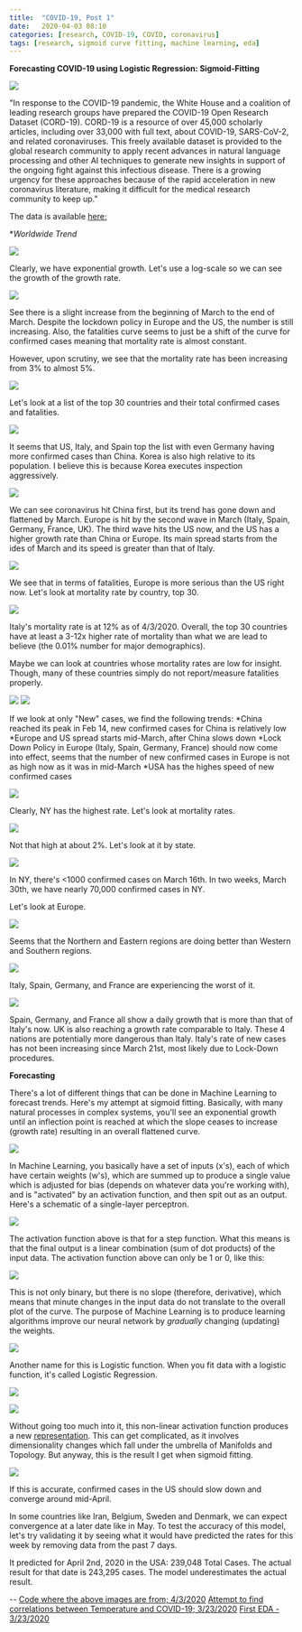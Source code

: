 ```yaml
---
title:  "COVID-19, Post 1"
date:   2020-04-03 08:10
categories: [research, COVID-19, COVID, coronavirus]
tags: [research, sigmoid curve fitting, machine learning, eda]
---
```

**Forecasting COVID-19 using Logistic Regression: Sigmoid-Fitting**

![](https://2s7gjr373w3x22jf92z99mgm5w-wpengine.netdna-ssl.com/wp-content/uploads/2020/02/coronavirus-768x432.jpg)

"In response to the COVID-19 pandemic, the White House and a coalition of leading research groups have prepared the COVID-19 Open Research Dataset (CORD-19). CORD-19 is a resource of over 45,000 scholarly articles, including over 33,000 with full text, about COVID-19, SARS-CoV-2, and related coronaviruses. This freely available dataset is provided to the global research community to apply recent advances in natural language processing and other AI techniques to generate new insights in support of the ongoing fight against this infectious disease. There is a growing urgency for these approaches because of the rapid acceleration in new coronavirus literature, making it difficult for the medical research community to keep up."

The data is available [here:](https://pages.semanticscholar.org/coronavirus-research)

**Worldwide Trend*

![](https://prettypositron.github.io/minimal/images/ww.png)

Clearly, we have exponential growth. Let's use a log-scale so we can see the growth of the growth rate. 

![](https://prettypositron.github.io/minimal/images/wwlog.png)

See there is a slight increase from the beginning of March to the end of March. Despite the lockdown policy in Europe and the US, the number is still increasing. Also, the fatalities curve seems to just be a shift of the curve for confirmed cases meaning that mortality rate is almost constant. 

However, upon scrutiny, we see that the mortality rate has been increasing from 3% to almost 5%.

![](https://prettypositron.github.io/minimal/images/wwmort.png)

Let's look at a list of the top 30 countries and their total confirmed cases and fatalities.

![](https://prettypositron.github.io/minimal/images/totalww.png)

It seems that US, Italy, and Spain top the list with even Germany having more confirmed cases than China. Korea is also high relative to its population. I believe this is because Korea executes inspection aggressively.

![](https://prettypositron.github.io/minimal/images/top30.png)

We can see coronavirus hit China first, but its trend has gone down and flattened by March. Europe is hit by the second wave in March (Italy, Spain, Germany, France, UK). The third wave hits the US now, and the US has a higher growth rate than China or Europe. Its main spread starts from the ides of March and its speed is greater than that of Italy.

![](https://prettypositron.github.io/minimal/images/top30fatalities.png)

We see that in terms of fatalities, Europe is more serious than the US right now. Let's look at mortality rate by country, top 30.

![](https://prettypositron.github.io/minimal/images/mortrate.png)

Italy's mortality rate is at 12% as of 4/3/2020. Overall, the top 30 countries have at least a 3-12x higher rate of mortality than what we are lead to believe (the 0.01% number for major demographics).

Maybe we can look at countries whose mortality rates are low for insight. Though, many of these countries simply do not report/measure fatalities properly.

![](https://prettypositron.github.io/minimal/images/fatalitiesmap.png)
![](https://prettypositron.github.io/minimal/images/mortalitymap.png)

If we look at only "New" cases, we find the following trends:
*China reached its peak in Feb 14, new confirmed cases for China is relatively low
*Europe and US spread starts mid-March, after China slows down
*Lock Down Policy in Europe (Italy, Spain, Germany, France) should now come into effect, seems that the number of new confirmed cases in Europe is not as high now as it was in mid-March
*USA has the highes speed of new confirmed cases

![](https://prettypositron.github.io/minimal/images/us.png)

Clearly, NY has the highest rate. Let's look at mortality rates.

![](https://prettypositron.github.io/minimal/images/usmort.png)

Not that high at about 2%. Let's look at it by state.

![](https://prettypositron.github.io/minimal/images/bystate.png)

In NY, there's <1000 confirmed cases on March 16th. In two weeks, March 30th, we have nearly 70,000 confirmed cases in NY. 

Let's look at Europe.

![](https://prettypositron.github.io/minimal/images/europemap.png)

Seems that the Northern and Eastern regions are doing better than Western and Southern regions.

![](https://prettypositron.github.io/minimal/images/europemconfirmed.png)

Italy, Spain, Germany, and France are experiencing the worst of it.

![](https://prettypositron.github.io/minimal/images/europefatalities.png)

Spain, Germany, and France all show a daily growth that is more than that of Italy's now. UK is also reaching a growth rate comparable to Italy. These 4 nations are potentially more dangerous than Italy. Italy's rate of new cases has not been increasing since March 21st, most likely due to Lock-Down procedures.

**Forecasting**

There's a lot of different things that can be done in Machine Learning to forecast trends. Here's my attempt at sigmoid fitting. Basically, with many natural processes in complex systems, you'll see an exponential growth until an inflection point is reached at which the slope ceases to increase (growth rate) resulting in an overall flattened curve. 

![](https://miro.medium.com/max/1280/1*sOtpVYq2Msjxz51XMn1QSA.png)

In Machine Learning, you basically have a set of inputs (x's), each of which have certain weights (w's), which are summed up to produce a single value which is adjusted for bias (depends on whatever data you're working with), and is "activated" by an activation function, and then spit out as an output. Here's a schematic of a single-layer perceptron. 

![](https://miro.medium.com/max/1400/1*v88ySSMr7JLaIBjwr4chTw.jpeg)

The activation function above is that for a step function. What this means is that the final output is a linear combination (sum of dot products) of the input data. The activation function above can only be 1 or 0, like this:

![](https://miro.medium.com/max/1298/1*xtRZobdx2L0CYYecyLFWEg.jpeg)

This is not only binary, but there is no slope (therefore, derivative), which means that minute changes in the input data do not translate to the overall plot of the curve. The purpose of Machine Learning is to produce learning algorithms improve our neural network by *gradually* changing (updating) the weights. 

![](https://miro.medium.com/max/1400/1*jyHcwrLJlSjQ7QfypGl1YA.jpeg)

Another name for this is Logistic function. When you fit data with a logistic function, it's called Logistic Regression.

![](https://rajputhimanshu.files.wordpress.com/2018/03/linear_vs_logistic_regression.jpg)

![](https://miro.medium.com/max/1280/1*sOtpVYq2Msjxz51XMn1QSA.png)

Without going too much into it, this non-linear activation function produces a new [representation](http://colah.github.io/posts/2014-03-NN-Manifolds-Topology/). This can get complicated, as it involves dimensionality changes which fall under the umbrella of Manifolds and Topology. But anyway, this is the result I get when sigmoid fitting.

![](https://prettypositron.github.io/minimal/images/sigmoidfitting.png)

If this is accurate, confirmed cases in the US should slow down and converge around mid-April. 

In some countries like Iran, Belgium, Sweden and Denmark, we can expect convergence at a later date like in May. To test the accuracy of this model, let's try validating it by seeing what it would have predicted the rates for this week by removing data from the past 7 days.

It predicted for April 2nd, 2020 in the USA: 239,048 Total Cases. The actual result for that date is 243,295 cases. The model underestimates the actual result.


--
[Code where the above images are from; 4/3/2020](https://prettypositron.github.io/minimal/COVID-19%20April%203.html)
[Attempt to find correlations between Temperature and COVID-19; 3/23/2020](https://prettypositron.github.io/minimal/COVID19-Temperature.html)
[First EDA - 3/23/2020](https://prettypositron.github.io/minimal/COVID19%20(1).html)